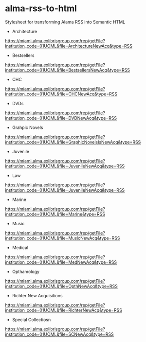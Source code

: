 # alma-rss-to-html
Stylesheet for transforming Alama RSS into Semantic HTML

* Architecture

https://miami.alma.exlibrisgroup.com/rep/getFile?institution_code=01UOML&file=ArchitectureNewAcq&type=RSS

* Bestsellers

https://miami.alma.exlibrisgroup.com/rep/getFile?institution_code=01UOML&file=BestsellersNewAcq&type=RSS

* CHC

https://miami.alma.exlibrisgroup.com/rep/getFile?institution_code=01UOML&file=CHCNewAcq&type=RSS

* DVDs

https://miami.alma.exlibrisgroup.com/rep/getFile?institution_code=01UOML&file=DVDNewAcq&type=RSS

* Grahpic Novels

https://miami.alma.exlibrisgroup.com/rep/getFile?institution_code=01UOML&file=GraphicNovelsIsNewAcq&type=RSS

* Juvenile

https://miami.alma.exlibrisgroup.com/rep/getFile?institution_code=01UOML&file=JuvenileNewAcq&type=RSS

* Law

https://miami.alma.exlibrisgroup.com/rep/getFile?institution_code=01UOML&file=JuvenileNewAcq&type=RSS

* Marine

https://miami.alma.exlibrisgroup.com/rep/getFile?institution_code=01UOML&file=Marine&type=RSS

* Music

https://miami.alma.exlibrisgroup.com/rep/getFile?institution_code=01UOML&file=MusicNewAcq&type=RSS

* Medical

https://miami.alma.exlibrisgroup.com/rep/getFile?institution_code=01UOML&file=MedNewAcq&type=RSS

* Opthamology

https://miami.alma.exlibrisgroup.com/rep/getFile?institution_code=01UOML&file=OpthNewAcq&type=RSS

* Richter New Acquisitions 

https://miami.alma.exlibrisgroup.com/rep/getFile?institution_code=01UOML&file=RichterNewAcq&type=RSS

* Special Collectiosn 

https://miami.alma.exlibrisgroup.com/rep/getFile?institution_code=01UOML&file=SCNewAcq&type=RSS
